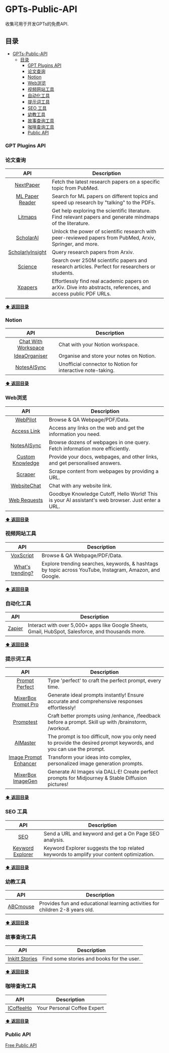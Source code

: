 # GPTs-Public-API
收集可用于开发GPTs的免费API.



## 目录


- [GPTs-Public-API](#gpts-public-api)
  - [目录](#目录)
    - [GPT Plugins API](#gpt-plugins-api)
    - [论文查询](#论文查询)
    - [Notion](#notion)
    - [Web浏览](#web浏览)
    - [视频网站工具](#视频网站工具)
    - [自动化工具](#自动化工具)
    - [提示词工具](#提示词工具)
    - [SEO 工具](#seo-工具)
    - [幼教工具](#幼教工具)
    - [故事查询工具](#故事查询工具)
    - [咖啡查询工具](#咖啡查询工具)
    - [Public API](#public-api)



### GPT Plugins API


### 论文查询

|                                            API                                                  | Description                                 |  
| :----------------------------------------------------------------------------------------:      | ------------------------------------------- |
| [NextPaper](https://nextpaperplugin--mengzhao1.repl.co/.well-known/openapi.yaml)                | Fetch the latest research papers on a specific topic from PubMed. |  
| [ML Paper Reader](https://enigmatic-journey-85840.herokuapp.com/openapi.yaml)                   | Search for ML papers on different topics and speed up research by "talking" to the PDFs. |  
| [Litmaps](https://api.litmaps.com/openapi.yaml)                                                 | Get help exploring the scientific literature. Find relevant papers and generate mindmaps of the literature. |  
| [ScholarAI](https://scholar-ai.net/openapi.yaml)                                                | Unlock the power of scientific research with peer-reviewed papers from PubMed, Arxiv, Springer, and more. |  
| [ScholarlyInsight](https://scholarlyinsight--chao-gu-ge-lei.repl.co/openapi.yaml)               | Query research papers from Arxiv. |  
| [Science](https://oa.mg/ai/openapi.yaml)                                                        | Search over 250M scientific papers and research articles. Perfect for researchers or students. |  
| [Xpapers](https://xapi.lihaorui.com/openapi.yaml)                                               | Effortlessly find real academic papers on arXiv. Dive into abstracts, references, and access public PDF URLs.|  

**[⬆ 返回目录](#目录)**

### Notion

|                                            API                                                  | Description                                 |  
| :----------------------------------------------------------------------------------------:      | ------------------------------------------- |
| [Chat With Workspace](https://api.notionlink.io/openapi.yaml)                                   | Chat with your Notion workspace.|  
| [IdeaOrganiser](https://idea-organiser.inu-ai.com/openapi.yaml)                                 | Organise and store your notes on Notion. |  
| [NotesAISync](https://plugin.notion.ainotevault.com/openapi.json)                               | Unofficial connector to Notion for interactive note-taking.|  

**[⬆ 返回目录](#目录)**

### Web浏览

|                                            API                                                  | Description                                 |  
| :----------------------------------------------------------------------------------------:      | ------------------------------------------- |
| [WebPilot](https://webreader.webpilotai.com/openapi.yaml)                                       | Browse & QA Webpage/PDF/Data. |  
| [Access Link](https://www.accesslinks.ai/.well-known/openapi.yaml)                              | Access any links on the web and get the information you need.|  
| [NotesAISync](https://testplugin.feednews.com/.well-known/openapi.yaml)                        | Browse dozens of webpages in one query. Fetch information more efficiently.|  
| [Custom Knowledge](https://oracle.eesel.app/.well-known/openapi.yaml)                           | Provide your docs, webpages, and other links, and get personalised answers.|  
| [Scraper](https://scraper.gafo.tech/openapi.yaml)                                              |Scrape content from webpages by providing a URL.|  
| [WebsiteChat](https://plugin.chatshape.com/openapi.yaml)                                       | Chat with any website link.|  
| [Web Requests](https://plugin.wegpt.ai/openapi.json)                                           | Goodbye Knowledge Cutoff, Hello World! This is your AI assistant's web browser. Just enter a URL. |  

**[⬆ 返回目录](#目录)**

### 视频网站工具

|                                            API                                                  | Description                                 |  
| :----------------------------------------------------------------------------------------:      | ------------------------------------------- |
| [VoxScript](https://voxscript.awt.icu/swagger/v1/swagger.yaml)                                  | Browse & QA Webpage/PDF/Data. |  
| [What's trending?](https://chatgpt.surge.ai/assets/openapi.yaml)                                | Explore trending searches, keywords, & hashtags by topic across YouTube, Instagram, Amazon, and Google.|  

**[⬆ 返回目录](#目录)**

### 自动化工具

|                                            API                                                  | Description                                 |  
| :----------------------------------------------------------------------------------------:      | ------------------------------------------- |
| [Zapier](https://nla.zapier.com/api/v1/dynamic/openapi.json)                               | Interact with over 5,000+ apps like Google Sheets, Gmail, HubSpot, Salesforce, and thousands more.|  

**[⬆ 返回目录](#目录)**

### 提示词工具

|                                            API                                                  | Description                                 |  
| :----------------------------------------------------------------------------------------:      | ------------------------------------------- |
| [Prompt Perfect](https://promptperfect.xyz/openapi.yaml)                                        | Type 'perfect' to craft the perfect prompt, every time.|  
| [MixerBox Prompt Pro](https://promptpro.mixerbox.com/.well-known/openapi.json)                  | Generate ideal prompts instantly! Ensure accurate and comprehensive responses effortlessly!|  
| [Promptest](https://prompt-pal.promptperfect.xyz/.well-known/pluginlab/openapi.json)            | Craft better prompts using /enhance, /feedback before a prompt. Skill up with /brainstorm, /workout.| 
| [AIMaster](https://plugin.chat2any.com/.well-known/openapi.yaml)                                | The prompt is too difficult, now you only need to provide the desired prompt keywords, and you can use the prompt.| 
| [Image Prompt Enhancer](https://image-prompt-enhancer.gafo.tech/openapi.yaml)                   | Transform your ideas into complex, personalized image generation prompts.|  
| [MixerBox ImageGen](https://imagegen.mixerbox.com/.well-known/openapi.json)                     | Generate AI Images via DALL·E! Create perfect prompts for Midjourney & Stable Diffusion pictures!|  

**[⬆ 返回目录](#目录)**

### SEO 工具

|                                            API                                                  | Description                                 |
| :----------------------------------------------------------------------------------------:      | ------------------------------------------- |
| [SEO](https://seo-plugin.orrenprunckun.com/openapi.yaml)                                        | Send a URL and keyword and get a On Page SEO analysis. |
| [Keyword Explorer](https://keyword-explorer.maila.ai/.well-known/openapi.yaml)         | Keyword Explorer suggests the top related keywords to amplify your content optimization. |


**[⬆ 返回目录](#目录)**

### 幼教工具
|                                            API                                                  | Description                                 |
| :----------------------------------------------------------------------------------------:      | ------------------------------------------- |
| [ABCmouse](https://ai.abcmouse.com/openapi.yml)                                                 | Provides fun and educational learning activities for children 2-8 years old. |

**[⬆ 返回目录](#目录)**

### 故事查询工具
|                                            API                                                  | Description                                 |
| :----------------------------------------------------------------------------------------:      | ------------------------------------------- |
| [Inkitt Stories](https://www.inkitt.com/openai-openapi.yaml)                                    | Find some stories and books for the user. |

**[⬆ 返回目录](#目录)**

### 咖啡查询工具
|                                            API                                                  | Description                                 |
| :----------------------------------------------------------------------------------------:      | ------------------------------------------- |
| [ICoffeeHo](https://gptstore.ai/plugins/plugin-coffeeho-net)                                         | Your Personal Coffee Expert |

**[⬆ 返回目录](#目录)**


### Public API

[Free Public API](https://github.com/public-api-lists/public-api-lists/blob/master/README.md)





